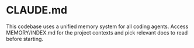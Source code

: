# CLAUDE.md
This codebase uses a unified memory system for all coding agents. Access MEMORY/INDEX.md for the project contexts and pick relevant docs to read before starting.